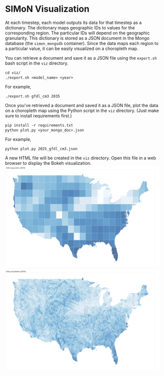 # SIMoN Visualization

At each timestep, each model outputs its data for that timestep as a dictionary. The dictionary maps geographic IDs to values for the corresponding region. The particular IDs will depend on the geographic granularity. This dictionary is stored as a JSON document in the Mongo database (the `simon_mongodb` container). Since the data maps each region to a particular value, it can be easily visualized on a choropleth map.

You can retrieve a document and save it as a JSON file using the `export.sh` bash script in the `viz` directory.

```
cd viz/
./export.sh <model_name> <year>
```
For example,
```
./export.sh gfdl_cm3 2035
```

Once you've retrieved a document and saved it as a JSON file, plot the data on a choropleth map using the Python script in the `viz` directory. (Just make sure to install requirements first.)
```
pip install -r requirements.txt
python plot.py <your_mongo_doc>.json
```
For example,
```
python plot.py 2025_gfdl_cm3.json
```
A new HTML file will be created in the `viz` directory. Open this file in a web browser to display the Bokeh visualization.
![evaporation](demo/2035_evaporation.png)
![precipitation](demo/2035_precipitation.png)
